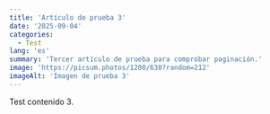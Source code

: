 ```yaml
---
title: 'Artículo de prueba 3'
date: '2025-09-04'
categories:
  - Test
lang: 'es'
summary: 'Tercer artículo de prueba para comprobar paginación.'
image: 'https://picsum.photos/1200/630?random=212'
imageAlt: 'Imagen de prueba 3'
---
```


Test contenido 3.
